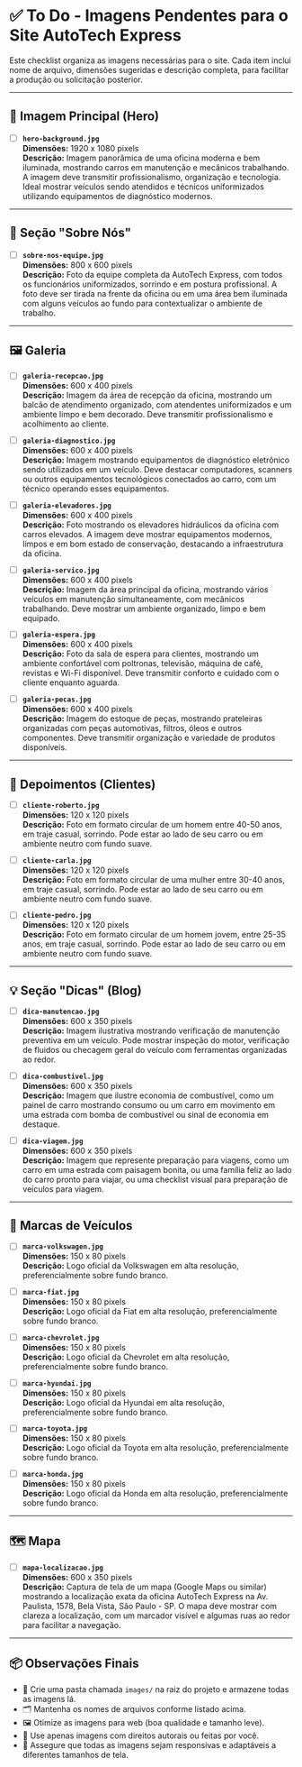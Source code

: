 # ✅ To Do - Imagens Pendentes para o Site AutoTech Express

Este checklist organiza as imagens necessárias para o site. Cada item inclui nome de arquivo, dimensões sugeridas e descrição completa, para facilitar a produção ou solicitação posterior.

---

## 📸 Imagem Principal (Hero)

- [ ] **`hero-background.jpg`**  
  **Dimensões:** 1920 x 1080 pixels  
  **Descrição:** Imagem panorâmica de uma oficina moderna e bem iluminada, mostrando carros em manutenção e mecânicos trabalhando. A imagem deve transmitir profissionalismo, organização e tecnologia. Ideal mostrar veículos sendo atendidos e técnicos uniformizados utilizando equipamentos de diagnóstico modernos.

---

## 👥 Seção "Sobre Nós"

- [ ] **`sobre-nos-equipe.jpg`**  
  **Dimensões:** 800 x 600 pixels  
  **Descrição:** Foto da equipe completa da AutoTech Express, com todos os funcionários uniformizados, sorrindo e em postura profissional. A foto deve ser tirada na frente da oficina ou em uma área bem iluminada com alguns veículos ao fundo para contextualizar o ambiente de trabalho.

---

## 🖼️ Galeria

- [ ] **`galeria-recepcao.jpg`**  
  **Dimensões:** 600 x 400 pixels  
  **Descrição:** Imagem da área de recepção da oficina, mostrando um balcão de atendimento organizado, com atendentes uniformizados e um ambiente limpo e bem decorado. Deve transmitir profissionalismo e acolhimento ao cliente.

- [ ] **`galeria-diagnostico.jpg`**  
  **Dimensões:** 600 x 400 pixels  
  **Descrição:** Imagem mostrando equipamentos de diagnóstico eletrônico sendo utilizados em um veículo. Deve destacar computadores, scanners ou outros equipamentos tecnológicos conectados ao carro, com um técnico operando esses equipamentos.

- [ ] **`galeria-elevadores.jpg`**  
  **Dimensões:** 600 x 400 pixels  
  **Descrição:** Foto mostrando os elevadores hidráulicos da oficina com carros elevados. A imagem deve mostrar equipamentos modernos, limpos e em bom estado de conservação, destacando a infraestrutura da oficina.

- [ ] **`galeria-servico.jpg`**  
  **Dimensões:** 600 x 400 pixels  
  **Descrição:** Imagem da área principal da oficina, mostrando vários veículos em manutenção simultaneamente, com mecânicos trabalhando. Deve mostrar um ambiente organizado, limpo e bem equipado.

- [ ] **`galeria-espera.jpg`**  
  **Dimensões:** 600 x 400 pixels  
  **Descrição:** Foto da sala de espera para clientes, mostrando um ambiente confortável com poltronas, televisão, máquina de café, revistas e Wi-Fi disponível. Deve transmitir conforto e cuidado com o cliente enquanto aguarda.

- [ ] **`galeria-pecas.jpg`**  
  **Dimensões:** 600 x 400 pixels  
  **Descrição:** Imagem do estoque de peças, mostrando prateleiras organizadas com peças automotivas, filtros, óleos e outros componentes. Deve transmitir organização e variedade de produtos disponíveis.

---

## 💬 Depoimentos (Clientes)

- [ ] **`cliente-roberto.jpg`**  
  **Dimensões:** 120 x 120 pixels  
  **Descrição:** Foto em formato circular de um homem entre 40-50 anos, em traje casual, sorrindo. Pode estar ao lado de seu carro ou em ambiente neutro com fundo suave.

- [ ] **`cliente-carla.jpg`**  
  **Dimensões:** 120 x 120 pixels  
  **Descrição:** Foto em formato circular de uma mulher entre 30-40 anos, em traje casual, sorrindo. Pode estar ao lado de seu carro ou em ambiente neutro com fundo suave.

- [ ] **`cliente-pedro.jpg`**  
  **Dimensões:** 120 x 120 pixels  
  **Descrição:** Foto em formato circular de um homem jovem, entre 25-35 anos, em traje casual, sorrindo. Pode estar ao lado de seu carro ou em ambiente neutro com fundo suave.

---

## 💡 Seção "Dicas" (Blog)

- [ ] **`dica-manutencao.jpg`**  
  **Dimensões:** 600 x 350 pixels  
  **Descrição:** Imagem ilustrativa mostrando verificação de manutenção preventiva em um veículo. Pode mostrar inspeção do motor, verificação de fluidos ou checagem geral do veículo com ferramentas organizadas ao redor.

- [ ] **`dica-combustivel.jpg`**  
  **Dimensões:** 600 x 350 pixels  
  **Descrição:** Imagem que ilustre economia de combustível, como um painel de carro mostrando consumo ou um carro em movimento em uma estrada com bomba de combustível ou sinal de economia em destaque.

- [ ] **`dica-viagem.jpg`**  
  **Dimensões:** 600 x 350 pixels  
  **Descrição:** Imagem que represente preparação para viagens, como um carro em uma estrada com paisagem bonita, ou uma família feliz ao lado do carro pronto para viajar, ou uma checklist visual para preparação de veículos para viagem.

---

## 🚗 Marcas de Veículos

- [ ] **`marca-volkswagen.jpg`**  
  **Dimensões:** 150 x 80 pixels  
  **Descrição:** Logo oficial da Volkswagen em alta resolução, preferencialmente sobre fundo branco.

- [ ] **`marca-fiat.jpg`**  
  **Dimensões:** 150 x 80 pixels  
  **Descrição:** Logo oficial da Fiat em alta resolução, preferencialmente sobre fundo branco.

- [ ] **`marca-chevrolet.jpg`**  
  **Dimensões:** 150 x 80 pixels  
  **Descrição:** Logo oficial da Chevrolet em alta resolução, preferencialmente sobre fundo branco.

- [ ] **`marca-hyundai.jpg`**  
  **Dimensões:** 150 x 80 pixels  
  **Descrição:** Logo oficial da Hyundai em alta resolução, preferencialmente sobre fundo branco.

- [ ] **`marca-toyota.jpg`**  
  **Dimensões:** 150 x 80 pixels  
  **Descrição:** Logo oficial da Toyota em alta resolução, preferencialmente sobre fundo branco.

- [ ] **`marca-honda.jpg`**  
  **Dimensões:** 150 x 80 pixels  
  **Descrição:** Logo oficial da Honda em alta resolução, preferencialmente sobre fundo branco.

---

## 🗺️ Mapa

- [ ] **`mapa-localizacao.jpg`**  
  **Dimensões:** 600 x 350 pixels  
  **Descrição:** Captura de tela de um mapa (Google Maps ou similar) mostrando a localização exata da oficina AutoTech Express na Av. Paulista, 1578, Bela Vista, São Paulo - SP. O mapa deve mostrar com clareza a localização, com um marcador visível e algumas ruas ao redor para facilitar a navegação.

---

## 📦 Observações Finais

- 📁 Crie uma pasta chamada `images/` na raiz do projeto e armazene todas as imagens lá.  
- 🗂️ Mantenha os nomes de arquivos conforme listado acima.  
- 🖼️ Otimize as imagens para web (boa qualidade e tamanho leve).  
- 🔐 Use apenas imagens com direitos autorais ou feitas por você.  
- 📱 Assegure que todas as imagens sejam responsivas e adaptáveis a diferentes tamanhos de tela.  
